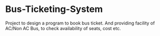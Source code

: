 # Bus-Ticketing-System
Project to design a program to book bus ticket. And providing facility of AC/Non AC Bus, to check availability of seats, cost etc.
